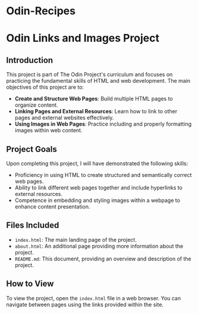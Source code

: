 # Odin-Recipes
# Odin Links and Images Project

## Introduction

This project is part of The Odin Project's curriculum and focuses on practicing the fundamental skills of HTML and web development. The main objectives of this project are to:

- **Create and Structure Web Pages**: Build multiple HTML pages to organize content.
- **Linking Pages and External Resources**: Learn how to link to other pages and external websites effectively.
- **Using Images in Web Pages**: Practice including and properly formatting images within web content.

## Project Goals

Upon completing this project, I will have demonstrated the following skills:

- Proficiency in using HTML to create structured and semantically correct web pages.
- Ability to link different web pages together and include hyperlinks to external resources.
- Competence in embedding and styling images within a webpage to enhance content presentation.

## Files Included

- `index.html`: The main landing page of the project.
- `about.html`: An additional page providing more information about the project.
- `README.md`: This document, providing an overview and description of the project.

## How to View

To view the project, open the `index.html` file in a web browser. You can navigate between pages using the links provided within the site.
